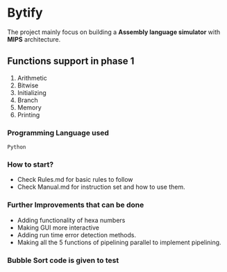 # Bytify

The project mainly focus on building a **Assembly language simulator** with **MIPS** architecture.

## Functions support in phase 1

1. Arithmetic
1. Bitwise
1. Initializing
1. Branch
1. Memory
1. Printing

### Programming Language used

`Python`

### How to start?

- Check Rules.md for basic rules to follow
- Check Manual.md for instruction set and how to use them.

### Further Improvements that can be done

- Adding functionality of hexa numbers
- Making GUI more interactive
- Adding run time error detection methods.
- Making all the 5 functions of pipelining parallel to implement pipelining.

### Bubble Sort code is given to test
